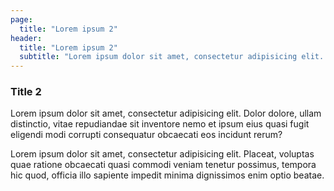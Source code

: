 ```yaml
---
page:
  title: "Lorem ipsum 2"
header:
  title: "Lorem ipsum 2"
  subtitle: "Lorem ipsum dolor sit amet, consectetur adipisicing elit. Dolor dolore, ullam distinctio, vitae repudiandae sit inventore nemo et ipsum eius quasi fugit eligendi modi corrupti consequatur obcaecati eos incidunt rerum?"
---
```


### Title 2
Lorem ipsum dolor sit amet, consectetur adipisicing elit. Dolor dolore, ullam distinctio, vitae repudiandae sit inventore nemo et ipsum eius quasi fugit eligendi modi corrupti consequatur obcaecati eos incidunt rerum?

Lorem ipsum dolor sit amet, consectetur adipisicing elit. Placeat, voluptas quae ratione obcaecati quasi commodi veniam tenetur possimus, tempora hic quod, officia illo sapiente impedit minima dignissimos enim optio beatae.

